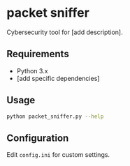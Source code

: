 # packet sniffer
Cybersecurity tool for [add description].

## Requirements
- Python 3.x
- [add specific dependencies]

## Usage
```bash
python packet_sniffer.py --help
```

## Configuration
Edit `config.ini` for custom settings.
